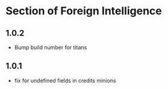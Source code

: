 # Section of Foreign Intelligence

## 1.0.2

- Bump build number for titans

## 1.0.1

- fix for undefined fields in credits minions

